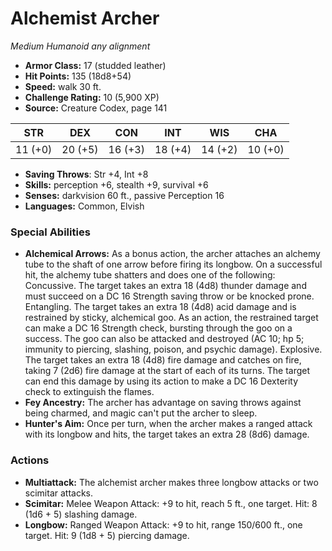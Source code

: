 # Alchemist Archer

*Medium* *Humanoid* *any alignment*

- **Armor Class:** 17 (studded leather)
- **Hit Points:** 135 (18d8+54)
- **Speed:** walk 30 ft.
- **Challenge Rating:** 10 (5,900 XP)
- **Source:** Creature Codex, page 141

| STR | DEX | CON | INT | WIS | CHA |
| --- | --- | --- | --- | --- | --- |
| 11 (+0) | 20 (+5) | 16 (+3) | 18 (+4) | 14 (+2) | 10 (+0) |

- **Saving Throws**: Str +4, Int +8
- **Skills:** perception +6, stealth +9, survival +6
- **Senses:** darkvision 60 ft., passive Perception 16
- **Languages:** Common, Elvish

### Special Abilities

- **Alchemical Arrows:** As a bonus action, the archer attaches an alchemy tube to the shaft of one arrow before firing its longbow. On a successful hit, the alchemy tube shatters and does one of the following:
Concussive. The target takes an extra 18 (4d8) thunder damage and must succeed on a DC 16 Strength saving throw or be knocked prone.
Entangling. The target takes an extra 18 (4d8) acid damage and is restrained by sticky, alchemical goo. As an action, the restrained target can make a DC 16 Strength check, bursting through the goo on a success. The goo can also be attacked and destroyed (AC 10; hp 5; immunity to piercing, slashing, poison, and psychic damage).
Explosive. The target takes an extra 18 (4d8) fire damage and catches on fire, taking 7 (2d6) fire damage at the start of each of its turns. The target can end this damage by using its action to make a DC 16 Dexterity check to extinguish the flames.
- **Fey Ancestry:** The archer has advantage on saving throws against being charmed, and magic can't put the archer to sleep.
- **Hunter's Aim:** Once per turn, when the archer makes a ranged attack with its longbow and hits, the target takes an extra 28 (8d6) damage.

### Actions

- **Multiattack:** The alchemist archer makes three longbow attacks or two scimitar attacks.
- **Scimitar:** Melee Weapon Attack: +9 to hit, reach 5 ft., one target. Hit: 8 (1d6 + 5) slashing damage.
- **Longbow:** Ranged Weapon Attack: +9 to hit, range 150/600 ft., one target. Hit: 9 (1d8 + 5) piercing damage.


